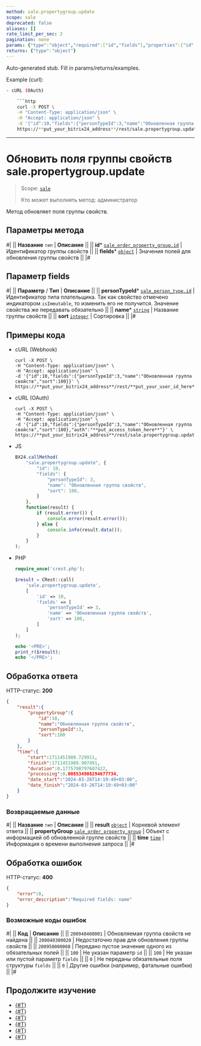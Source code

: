 ```yaml
---
method: sale.propertygroup.update
scope: sale
deprecated: false
aliases: []
rate_limit_per_sec: 2
pagination: none
params: {"type":"object","required":["id","fields"],"properties":{"id":{"type":"integer"},"fields":{"type":"object"}}}
returns: {"type":"object"}
---
```


Auto-generated stub. Fill in params/returns/examples.

Example (curl):

```bash
- cURL (OAuth)

    ```http
    curl -X POST \
    -H "Content-Type: application/json" \
    -H "Accept: application/json" \
    -d '{"id":10,"fields":{"personTypeId":3,"name":"Обновленная группа свойств","sort":100},"auth":"**put_access_token_here**"}' \
    https://**put_your_bitrix24_address**/rest/sale.propertygroup.update
```

---

# Обновить поля группы свойств sale.propertygroup.update

> Scope: [`sale`](../../scopes/permissions.md)
>
> Кто может выполнять метод: администратор

Метод обновляет поля группы свойств.

## Параметры метода



#|
|| **Название**
`тип` | **Описание** ||
|| **id***
[`sale_order_property_group.id`](../data-types.md) | Идентификатор группы свойств ||
|| **fields***
[`object`](../../data-types.md) | Значения полей для обновления группы свойств ||
|#

## Параметр fields



#|
|| **Параметр** / **Тип** | **Описание** ||
|| **personTypeId***
[`sale_person_type.id`](../data-types.md) | Идентификатор типа плательщика. Так как свойство отмечено индикатором `isImmutable`, то изменить его не получится. Значение свойства же передавать обязательно ||
|| **name***
[`string`](../../data-types.md) | Название группы свойств ||
|| **sort**
[`integer`](../../data-types.md) | Сортировка ||
|#

## Примеры кода





- cURL (Webhook)

    ```http
    curl -X POST \
    -H "Content-Type: application/json" \
    -H "Accept: application/json" \
    -d '{"id":10,"fields":{"personTypeId":3,"name":"Обновленная группа свойств","sort":100}}' \
    https://**put_your_bitrix24_address**/rest/**put_your_user_id_here**/**put_your_webbhook_here**/sale.propertygroup.update
    ```

- cURL (OAuth)

    ```http
    curl -X POST \
    -H "Content-Type: application/json" \
    -H "Accept: application/json" \
    -d '{"id":10,"fields":{"personTypeId":3,"name":"Обновленная группа свойств","sort":100},"auth":"**put_access_token_here**"}' \
    https://**put_your_bitrix24_address**/rest/sale.propertygroup.update
    ```

- JS

    ```js
    BX24.callMethod(
        "sale.propertygroup.update", {
            "id": 10,
            "fields": {
                "personTypeId": 3,
                "name": "Обновленная группа свойств",
                "sort": 100,
            }
        },
        function(result) {
            if (result.error()) {
                console.error(result.error());
            } else {
                console.info(result.data());
            }
        }
    );
    ```

- PHP

    ```php
    require_once('crest.php');

    $result = CRest::call(
        'sale.propertygroup.update',
        [
            'id' => 10,
            'fields' => [
                'personTypeId' => 3,
                'name' => 'Обновленная группа свойств',
                'sort' => 100,
            ]
        ]
    );

    echo '<PRE>';
    print_r($result);
    echo '</PRE>';
    ```



## Обработка ответа

HTTP-статус: **200**

```json
{
    "result":{
        "propertyGroup":{
            "id":10,
            "name":"Обновленная группа свойств",
            "personTypeId":3,
            "sort":100
        }
    },
    "time":{
        "start":1711451989.729911,
        "finish":1711451989.907491,
        "duration":0.1775798797607422,
        "processing":0.008534908294677734,
        "date_start":"2024-03-26T14:19:49+03:00",
        "date_finish":"2024-03-26T14:19:49+03:00"
    }
}
```

### Возвращаемые данные

#|
|| **Название**
`тип` | **Описание** ||
|| **result**
[`object`](../../data-types.md) | Корневой элемент ответа ||
|| **propertyGroup**
[`sale_order_property_group`](../data-types.md) | Объект с информацией об обновленной группе свойств ||
|| **time**
[`time`](../../data-types.md) | Информация о времени выполнения запроса ||
|#

## Обработка ошибок

HTTP-статус: **400**

```json
{
    "error":0,
    "error_description":"Required fields: name"
}
```



### Возможные коды ошибок

#|
|| **Код** | **Описание** ||
|| `200940400001` | Обновляемая группа свойств не найдена ||
|| `200040300020` | Недостаточно прав для обновления группы свойств ||
|| `200950000008` | Передано пустое значение одного из обязательных полей ||
|| `100` | Не указан параметр `id` ||
|| `100` | Не указан или пустой параметр `fields` ||
|| `0` | Не переданы обязательные поля структуры `fields` ||
|| `0` | Другие ошибки (например, фатальные ошибки) ||
|#



## Продолжите изучение

- [{#T}](./index.md)
- [{#T}](./sale-property-group-add.md)
- [{#T}](./sale-property-group-get.md)
- [{#T}](./sale-property-group-list.md)
- [{#T}](./sale-property-group-delete.md)
- [{#T}](./sale-property-group-get-fields.md)
